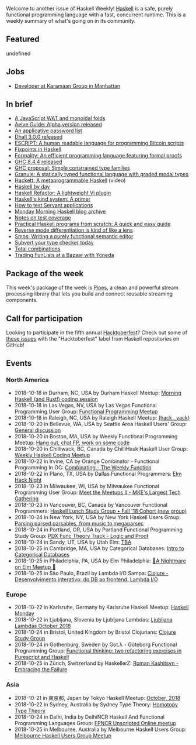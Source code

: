 <!-- 2018-10-18 unpublished -->

Welcome to another issue of Haskell Weekly!
[Haskell](https://haskell-lang.org) is a safe, purely functional programming language with a fast, concurrent runtime.
This is a weekly summary of what's going on in its community.

## Featured

undefined

## Jobs

-   [Developer at Karamaan Group in Manhattan](https://np.reddit.com/r/haskell/comments/9nm0ey/nyc_haskell_developer_position/)

## In brief

-   [A JavaScript WAT and monoidal folds](https://typeclasses.com/javascript/monoidal-folds)
-   [Aelve Guide: Alpha version released](https://forum.aelve.com/t/aelve-guide-alpha-version-released/17)
-   [An applicative password list](http://blog.ploeh.dk/2018/10/15/an-applicative-password-list/)
-   [Dhall 3.0.0 released](https://github.com/dhall-lang/dhall-lang/releases/tag/v3.0.0)
-   [ESCRIPT: A human readable language for programming Bitcoin scripts](https://github.com/RKlompUU/SCRIPTWriter/tree/1f9737d18f1f177cfbdb3b0a7cdb3b19b202c21b)
-   [Fixpoints in Haskell](https://medium.com/@cdsmithus/fixpoints-in-haskell-294096a9fc10)
-   [Formality: An efficient programming language featuring formal proofs](https://github.com/MaiaVictor/formality/tree/d6faa3b87d9ee2579b1eab8594dceb5ab03d8496)
-   [GHC 8.4.4 released](https://ghc.haskell.org/trac/ghc/blog/ghc-8.4.4-released)
-   [GHC proposal: Simple constrained type families](https://github.com/typedrat/ghc-proposals/blob/35628da07d208dd4b961d6350a13d47e08138b98/proposals/0000-simple-constrained-type-families.rst)
-   [Granule: A statically typed functional language with graded modal types](https://github.com/granule-project/granule/tree/ba63117f12857ee11feba5cafcce4ed20a0c1465)
-   [Hackett: A metaprogrammable Haskell](https://www.youtube.com/watch?v=5QQdI3P7MdY) (video)
-   [Haskell by day](https://www.adomokos.com/2018/10/haskell-by-day.html)
-   [Haskell Refactor: A lightweight Vi plugin](https://github.com/chris-bacon/haskell-refactor/tree/d9dfbf7808a65cff6e0af2f4476af74c40d1092f)
-   [Haskell's kind system: A primer](https://diogocastro.com/blog/2018/10/17/haskells-kind-system-a-primer/)
-   [How to test Servant applications](https://haskell-servant.readthedocs.io/en/latest/cookbook/testing/Testing.html)
-   [Monday Morning Haskell blog archive](https://mmhaskell.com/blog/2018/10/15/mmh-blog-archive)
-   [Notes on test coverage](https://jml.io/2018/10/notes-on-test-coverage.html)
-   [Practical Haskell programs from scratch: A quick and easy guide](https://www.ahri.net/practical-haskell-programs-from-scratch/)
-   [Reverse mode differentiation is kind of like a lens](http://www.philipzucker.com/reverse-mode-differentiation-is-kind-of-like-a-lens-ii/)
-   [Smos: Writing a purely functional semantic editor](https://cs-syd.eu/posts/2018-10-14-pfse-intro)
-   [Subvert your type checker today](https://jship.github.io/posts/2018-10-13-subvert-your-type-checker-today.html)
-   [Total combinations](https://doisinkidney.com/posts/2018-10-16-total-combinations.html)
-   [Trading FunLists at a Bazaar with Yoneda](https://bartoszmilewski.com/2018/10/12/trading-funlists-at-a-bazaar-with-yoneda/)

## Package of the week

This week's package of the week is [Pipes](https://hackage.haskell.org/package/pipes-4.3.9),
a clean and powerful stream processing library that lets you build and connect reusable streaming components.

## Call for participation

Looking to participate in the fifth annual [Hacktoberfest](https://hacktoberfest.digitalocean.com)?
Check out some of [these issues](https://github.com/issues?q=language%3Ahaskell+label%3Ahacktoberfest+is%3Aissue+is%3Aopen+archived%3Afalse) with the "Hacktoberfest" label from Haskell repositories on GitHub!

## Events

### North America

- 2018-10-18 in Durham, NC, USA by Durham Haskell Meetup: [Morning Haskell (and Rust!) coding session](https://www.meetup.com/Durham-Haskell-Meetup/events/slrsdqyxnbxb/)
- 2018-10-18 in Las Vegas, NV, USA by Las Vegas Functional Programming User Group: [Functional Programming Meetup](https://www.meetup.com/las-vegas-functional-programming/events/nhthdqyxnbxb/)
- 2018-10-18 in Raleigh, NC, USA by Raleigh Haskell Meetup: [(hack . yack)](https://www.meetup.com/Raleigh-Haskell-Meetup/events/dlwjgqyxnbxb/)
- 2018-10-20 in Bellevue, WA, USA by Seattle Area Haskell Users' Group: [General discussion](https://www.meetup.com/SEAHUG/events/htlvcpyxnbbc/)
- 2018-10-20 in Boston, MA, USA by Weekly Functional Programming Meetup: [Hang out, chat FP, work on some code](https://www.meetup.com/Weekly-Functional-Programming-Meetup/events/vdlnqpyxnbbc/)
- 2018-10-20 in Chilliwack, BC, Canada by ChilliHask Haskell User Group: [Weekly Haskell Coding Meetup](https://www.meetup.com/BC-HUG/events/hdqxbqyxnbbc/)
- 2018-10-22 in Irvine, CA by Orange Combinator - Functional Programming In OC: [Combinating - The Weekly Function](https://www.meetup.com/orange-combinator/events/lxvjrpyxnbdc/)
- 2018-10-22 in Plano, TX, USA by Dallas Functional Programmers: [Elm Hack Night](https://www.meetup.com/Dallas-Functional-Programmers/events/wtpfqpyxnbdc/)
- 2018-10-23 in Milwaukee, WI, USA by Milwaukee Functional Programming User Group: [Meet the Meetups II - MKE's Largest Tech Gathering](https://www.meetup.com/Milwaukee-Functional-Programming-User-Group/events/255362092/)
- 2018-10-23 in Vancouver, BC, Canada by Vancouver Functional Programmers: [Haskell Lunch Study Group • Fall '18 Cohort (new group)](https://www.meetup.com/Vancouver-Functional-Programmers/events/jdnlhqyxnbfc/)
- 2018-10-24 in New York, NY, USA by New York Haskell Users Group: [Parsing parsed parsables, from music to megaparsec](https://www.meetup.com/NY-Haskell/events/255494761/)
- 2018-10-24 in Portland, OR, USA by Portland Functional Programming Study Group: [PDX Func Theory Track - Logic and Proof](https://www.meetup.com/Portland-Functional-Programming-Study-Group/events/mpwwbqyxnbgc/)
- 2018-10-24 in Sandy, UT, USA by Utah Elm: [TBA](https://www.meetup.com/utah-elm/events/wmzmtpyxnbgc/)
- 2018-10-25 in Cambridge, MA, USA by Categorical Databases: [Intro to Categorical Databases](https://www.meetup.com/Categorical-Databases/events/ndhqhqyxnbhc/)
- 2018-10-25 in Philadelphia, PA, USA by Elm Philadelphia: [🎃A Nightmare on Elm Meetup 🎃](https://www.meetup.com/Elm-Philadelphia/events/255562810/)
- 2018-10-25 in São Paulo, Brazil by Lambda I/O Sampa: [Clojure - Desenvolvimento interativo: do DB ao frontend. Lambda I/O](https://www.meetup.com/Lambda-I-O-Sampa-Meetup/events/255279405/)

### Europe

- 2018-10-22 in Karlsruhe, Germany by Karlsruhe Haskell Meetup: [Haskell Monday](https://www.meetup.com/Karlsruhe-Haskell-Meetup/events/zdzlkqyxnbdc/)
- 2018-10-22 in Ljubljana, Slovenia by Ljubljana Lambdas: [Ljubljana Lambdas October 2018](https://www.meetup.com/Ljubljana-Lambdas/events/255400775/)
- 2018-10-24 in Bristol, United Kingdom by Bristol Clojurians: [Clojure Study Group](https://www.meetup.com/Bristol-Clojurians/events/jpnlfqyxnbgc/)
- 2018-10-24 in Gothenburg, Sweden by Got.λ - Göteborg Functional Programming Group: [Functional thinking: two refactoring exercises in Purescript and Haskell](https://www.meetup.com/got-lambda/events/255230485/)
- 2018-10-25 in Zürich, Switzerland by HaskellerZ: [Roman Kashitsyn - Embracing the Failure](https://www.meetup.com/HaskellerZ/events/255339089/)

### Asia

- 2018-10-21 in 東京都, Japan by Tokyo Haskell Meetup: [October, 2018](https://www.meetup.com/Tokyo-Haskell-Meetup/events/ckxnrpyxnbcc/)
- 2018-10-22 in Sydney, Australia by Sydney Type Theory: [Homotopy Type Theory](https://www.meetup.com/Sydney-Type-Theory/events/tbcgfqyxnbdc/)
- 2018-10-24 in Delhi, India by DelhiNCR Haskell And Functional Programming Languages Group: [FPNCR Unscripted Online meetup](https://www.meetup.com/DelhiNCR-Haskell-And-Functional-Programming-Languages-Group/events/vkxwbqyxnbgc/)
- 2018-10-25 in Melbourne, Australia by Melbourne Haskell Users Group: [Melbourne Haskell Users Group Meetup](https://www.meetup.com/Melbourne-Haskell-Users-Group/events/qfptslyxnbhc/)

